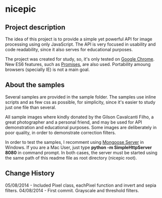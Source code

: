 nicepic
=======

Project description
-------------------
The idea of this project is to provide a simple yet powerful API for image 
processing using only JavaScript. The API is very focused in usability and 
code readability, since it also serves for educational purposes.

The project was created for study, so, it's only tested on [Google Chrome][1]. 
New ES6 features, such as [Promises][2], are also used. Portability amoung browsers
(specially IE) is not a main goal.


About the samples
-----------------
Several samples are provided in the sample folder. The samples use inline 
scripts and as few css as possible, for simplicity, since it's easier to study 
just one file than several.

All sample images where kindly donated by the Gilson Cavalcanti Filho, a great 
photographer and a personal friend, and may be used for API demonstration and 
educational purposes. Some images are deliberately in poor quality, in order to 
demonstrate correction filters.

In order to test the samples, I recomment using [Mongoose Server][3] in 
Windows. If you are a Mac User, just type **python -m SimpleHttpServer 8080**
in command prompt. In both cases, the server must be started using the same
path of this readme file as root directory (nicepic root).


Change History
--------------
05/08/2014 - Included Pixel class, eachPixel function and invert and sepia filters.
04/08/2014 - First commit. Grayscale and threshold filters.

[1]: http://www.google.com/intl/pt-BR/chrome/browser/
[2]: http://www.html5rocks.com/en/tutorials/es6/promises/?redirect_from_locale=pt
[3]: https://code.google.com/p/mongoose/
